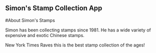 Simon's Stamp Collection App
---

#About Simon's Stamps

Simon has been collecting stamps since 1981. He has a wide variety of expensive and exotic Chinese stamps.

New York Times Raves this is the best stamp collection of the ages!
